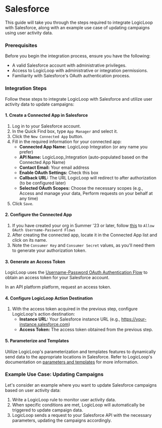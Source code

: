 # Salesforce



This guide will take you through the steps required to integrate LogicLoop with Salesforce, along with an example use case of updating campaigns using user activity data.

### Prerequisites

Before you begin the integration process, ensure you have the following:

* A valid Salesforce account with administrative privileges.
* Access to LogicLoop with administrative or integration permissions.
* Familiarity with Salesforce's OAuth authentication process.

### Integration Steps

Follow these steps to integrate LogicLoop with Salesforce and utilize user activity data to update campaigns:

#### 1. Create a Connected App in Salesforce

1. Log in to your Salesforce account.
2. In the Quick Find box, type `App Manager` and select it.
3. Click the `New Connected App` button.
4. Fill in the required information for your connected app:
   * **Connected App Name:** LogicLoop Integration (or any name you prefer)
   * **API Name:** LogicLoop\_Integration (auto-populated based on the Connected App Name)
   * **Contact Email:** Your email address
   * **Enable OAuth Settings:** Check this box
   * **Callback URL:** The URL LogicLoop will redirect to after authorization (to be configured later)
   * **Selected OAuth Scopes:** Choose the necessary scopes (e.g., Access and manage your data, Perform requests on your behalf at any time)
5. Click `Save`.

#### 2. Configure the Connected App

1. If you have created your org in Summer '23 or later, follow [this](https://help.salesforce.com/s/articleView?id=release-notes.rn\_security\_username-password\_flow\_blocked\_by\_default.htm\&release=244\&type=5) to `Allow OAuth Username-Password Flows`
2. After creating the connected app, locate it in the Connected App list and click on its name.
3. Note the `Consumer Key` and `Consumer Secret` values, as you'll need them to generate your authorization token.

#### 3. Generate an Access Token

LogicLoop uses the [Username-Password OAuth Authentication Flow](https://developer.salesforce.com/docs/atlas.en-us.220.0.api\_rest.meta/api\_rest/intro\_understanding\_username\_password\_oauth\_flow.htm) to obtain an access token for your Salesforce account.

In an API platform platform, request an access token.

#### 4. Configure LogicLoop Action Destination

1. With the access token acquired in the previous step, configure LogicLoop's action destination:
   * **Instance URL:** Your Salesforce instance URL (e.g., https://your-instance.salesforce.com)
   * **Access Token:** The access token obtained from the previous step.

#### 5. Parameterize and Templates

Utilize LogicLoop's parameterization and templates features to dynamically send data to the appropriate locations in Salesforce. Refer to LogicLoop's documentation on [parameters and templates](../templating.md) for more information.

### Example Use Case: Updating Campaigns

Let's consider an example where you want to update Salesforce campaigns based on user activity data:

1. Write a LogicLoop rule to monitor user activity data.
2. When specific conditions are met, LogicLoop will automatically be triggered to update campaign data.
3. LogicLoop sends a request to your Salesforce API with the necessary parameters, updating the campaigns accordingly.

